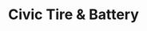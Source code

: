 ---
title: "Civic Tire & Battery"
url: /rocky-mountain-house/civic-tire-und-battery/
shop: Autowerkstatt
---